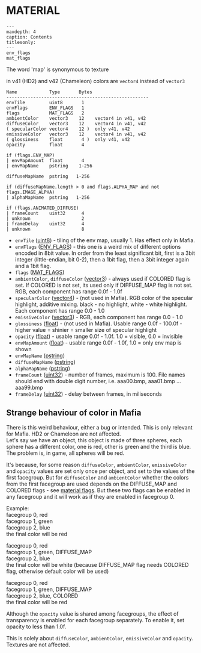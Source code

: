 # MATERIAL

```{toctree}
---
maxdepth: 4
caption: Contents
titlesonly:
---
env_flags
mat_flags
```

The word 'map' is synonymous to texture

in v41 (HD2) and v42 (Chameleon) colors are `vector4` instead of `vector3`

    Name            Type       Bytes
    -----------------------------------------------------
    envTile         uint8       1
    envFlags        ENV_FLAGS   1
    flags           MAT_FLAGS   2
    ambientColor    vector3    12    vector4 in v41, v42
    diffuseColor    vector3    12    vector4 in v41, v42
    ( specularColor vector4    12 )  only v41, v42
    emissiveColor   vector3    12    vector4 in v41, v42
    ( glossiness    float       4 )  only v41, v42
    opacity         float       4 

    if (flags.ENV_MAP)
    | envMapAmount  float       4
    | envMapName    pstring    1-256

    diffuseMapName  pstring   1-256

    if (diffuseMapName.length > 0 and flags.ALPHA_MAP and not flags.IMAGE_ALPHA)
    | alphaMapName  pstring   1-256
        
    if (flags.ANIMATED_DIFFUSE)
    | frameCount    uint32      4
    | unknown                   2
    | frameDelay    uint32      4     
    | unknown                   8


- `envTile` ([uint8](types.md)) - tiling of the env map, usually 1. Has effect only in Mafia.  
- `envFlags` ([ENV_FLAGS](env_flags.md)) - this one is a weird mix of different options encoded in 8bit value. In order from the least significant bit, first is a 3bit integer (little-endian, bit 0-2), then a 1bit flag, then a 3bit integer again and a 1bit flag.  
- `flags` ([MAT_FLAGS](mat_flags.md))
- `ambientColor`, `diffuseColor` ([vector3](types.md#vector3)) - always used if COLORED flag is set. If COLORED is not set, its used only if DIFFUSE_MAP flag is not set. RGB, each component has range 0.0f - 1.0f  
- `specularColor` ([vector4](types.md#vector4)) - (not used in Mafia). RGB color of the specular highlight, additive mixing. black - no highlight, white - white highlight. Each component has range 0.0 - 1.0  
- `emissiveColor` ([vector3](types.md#vector3)) - RGB, each component has range 0.0 - 1.0  
- `glossiness` ([float](types.md)) - (not used in Mafia). Usable range 0.0f - 100.0f - higher value = shinier = smaller size of specular highlight  
- `opacity` ([float](types.md)) - usable range 0.0f - 1.0f. 1.0 = visible, 0.0 = invisible  
- `envMapAmount` ([float](types.md)) - usable range 0.0f - 1.0f, 1.0 = only env map is shown  
- `envMapName` ([pstring](types.md#pstring))
- `diffuseMapName` ([pstring](types.md#pstring))
- `alphaMapName` ([pstring](types.md#pstring))
- `frameCount` ([uint32](types.md)) - number of frames, maximum is 100. File names should end with double digit number, i.e. aaa00.bmp, aaa01.bmp ... aaa99.bmp  
- `frameDelay` ([uint32](types.md)) - delay between frames, in miliseconds  

## Strange behaviour of color in Mafia

There is this weird behaviour, either a bug or intended. This is only relevant for Mafia. HD2 or Chameleon are not affected.  
Let's say we have an object, this object is made of three spheres, each sphere has a different color, one is red, other is green and the third is blue. The problem is, in game, all spheres will be red.


It's because, for some reason `diffuseColor`, `ambientColor`, `emissiveColor` and `opacity` values are set only once per object, and set to the values of the first facegroup. 
But for `diffuseColor` and `ambientColor` whether the colors from the first facegroup are used depends on the DIFFUSE_MAP and COLORED flags - see [material flags](mat_flags.md). But these two flags can be enabled in any facegroup and it will work as if they are enabled in facegroup 0.

Example:  
facegroup 0, red  
facegroup 1, green  
facegroup 2, blue  
the final color will be red  

facegroup 0, red  
facegroup 1, green, DIFFUSE_MAP   
facegroup 2, blue  
the final color will be white (because DIFFUSE_MAP flag needs COLORED flag, otherwise default color will be used)

facegroup 0, red  
facegroup 1, green, DIFFUSE_MAP  
facegroup 2, blue, COLORED  
the final color will be red


Although the `opacity` value is shared among facegroups, the effect of transparency is enabled for each facegroup separately. To enable it, set opacity to less than 1.0f.

This is solely about `diffuseColor`, `ambientColor`, `emissiveColor` and `opacity`. Textures are not affected.
